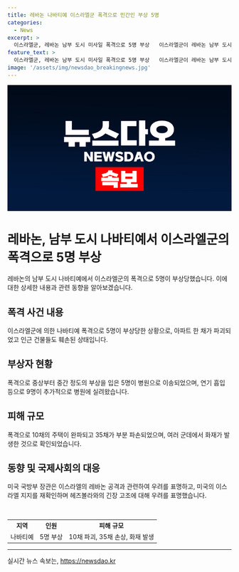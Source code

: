 ```yaml
---
title: 레바논 나바티예 이스라엘군 폭격으로 민간인 부상 5명
categories:
  - News
excerpt: >
  이스라엘군, 레바논 남부 도시 미사일 폭격으로 5명 부상   이스라엘군이 레바논 남부 도시 나바티예를 폭격하여 아파트를 파괴하고 최소 5명의 민간인이 다친 사건이 발생했다. 이에 따라 건물이 붕괴되며 주변 건물들에도 피해가 발생했고, 부상자들을 구조하는 과정에서 5명이 중상을 입었고 9명이 연기 흡입 등으로 병원에 실려갔다. 이번 폭격은 레바논 남부의 다섯 도시와 마을을 동시에 공격하는 작전의 일부였으며, 레바논과 이스라엘 사이의 긴장이 고조되고 있다는 우려가 나타나고 있다.
feature_text: >
  이스라엘군, 레바논 남부 도시 미사일 폭격으로 5명 부상   이스라엘군이 레바논 남부 도시 나바티예를 폭격하여 아파트를 파괴하고 최소 5명의 민간인이 다친 사건이 발생했다. 이에 따라 건물이 붕괴되며 주변 건물들에도 피해가 발생했고, 부상자들을 구조하는 과정에서 5명이 중상을 입었고 9명이 연기 흡입 등으로 병원에 실려갔다. 이번 폭격은 레바논 남부의 다섯 도시와 마을을 동시에 공격하는 작전의 일부였으며, 레바논과 이스라엘 사이의 긴장이 고조되고 있다는 우려가 나타나고 있다.
image: '/assets/img/newsdao_breakingnews.jpg'
---
```


<p><img src="/assets/img/newsdao_breakingnews.jpg" alt="implanttips 속보" /></p>

<h1>레바논, 남부 도시 나바티예서 이스라엘군의 폭격으로 5명 부상</h1>

<p data-ke-size="size16"></p>

<p>레바논의 남부 도시 나바티예에서 이스라엘군의 폭격으로 5명이 부상당했습니다. 이에 대한 상세한 내용과 관련 동향을 알아보겠습니다.</p>

<p data-ke-size="size16"></p>

<h2 data-ke-size="size26">폭격 사건 내용</h2>

<p data-ke-size="size16">이스라엘군에 의한 나바티예 폭격으로 5명이 부상당한 상황으로, 아파트 한 채가 파괴되었고 인근 건물들도 훼손된 상태입니다.</p>

<p data-ke-size="size16"></p>

<h2 data-ke-size="size26">부상자 현황</h2>

<p data-ke-size="size16">폭격으로 중상부터 중간 정도의 부상을 입은 5명이 병원으로 이송되었으며, 연기 흡입 등으로 9명이 추가적으로 병원에 실려왔습니다.</p>

<p data-ke-size="size16"></p>

<h2 data-ke-size="size26">피해 규모</h2>

<p data-ke-size="size16">폭격으로 10채의 주택이 완파되고 35채가 부분 파손되었으며, 여러 군데에서 화재가 발생한 것으로 확인되었습니다.</p>

<p data-ke-size="size16"></p>

<h2 data-ke-size="size26">동향 및 국제사회의 대응</h2>

<p data-ke-size="size16">미국 국방부 장관은 이스라엘의 레바논 공격과 관련하여 우려를 표명하고, 미국의 이스라엘 지지를 재확인하며 헤즈볼라와의 긴장 고조에 대해 우려를 표명했습니다.</p>

<p data-ke-size="size16"></p>

<p data-ke-size="size16">&nbsp;</p>

<table>
  <tbody>
    <tr>
      <td style="text-align: center; height: 17px;"><b>지역</b></td>
      <td style="text-align: center; height: 17px;"><b>인원</b></td>
      <td style="text-align: center; height: 17px;"><b>피해 규모</b></td>
    </tr>
    <tr>
      <td style="text-align: center; height: 17px;">나바티예</td>
      <td style="text-align: center; height: 17px;">5명 부상</td>
      <td style="text-align: center; height: 17px;">10채 파괴, 35채 손상, 화재 발생</td>
    </tr>
  </tbody>
</table>

<p data-ke-size="size16"></p>

<hr>

<p data-ke-size="size16"></p>
실시간 뉴스 속보는, <a href="https://newsdao.kr" rel="dofollow">https://newsdao.kr</a>


